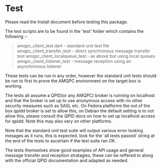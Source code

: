 Test
==

Please read the Install document before testing this package.

The test scripts are to be found in the 'test' folder which contains the following :-

>amqpc_client_test.dart - standard unit test file
>amqpc_client_transfer_test - direct synchronous message transfer test
>amqpc_client_localqueue_test - as above but using local queues
>amqpc_client_listener_test - message reception using an asynchronous listener

These tests can be run in any order, however the standard unit tests should be run to first
to prove the AMQPC environment on the target box is working.

The tests all assume a QPID(or any AMQPC) broker is running on localhost and that the broker is set up to use anonymous access with no other security measures such as SASL etc.
On Fedora platforms the out of the box qpidd broker is set to allow this, on Debian the default setting is to not allow this, please consult the QPID docs on how to set up localhost access for qpidd. Note this may also vary on other platforms.

Note that the standard unit test suite will output various error looking mesages as it runs, this is expected, look for the 'all tests passed' string at the end of the tests to ascertain if the test suite ran OK.

The tests themselves show good examples of API usage and general message transfer and reception stratagies, these can be reffered to along with the official QPID documentation and adapted as needed.
